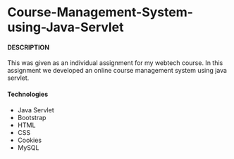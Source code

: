 # Course-Management-System-using-Java-Servlet
#### DESCRIPTION
This was given as an individual assignment for my webtech course. In this assignment we developed an online course management system using java servlet.
#### Technologies
- Java Servlet
- Bootstrap
- HTML
- CSS
- Cookies
- MySQL
